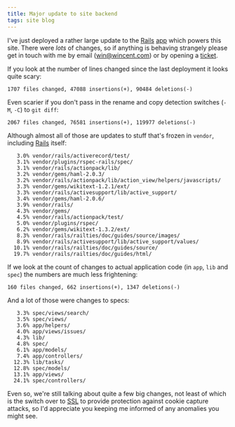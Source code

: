 ```yaml
---
title: Major update to site backend
tags: site blog
---
```


I've just deployed a rather large update to the [Rails](/wiki/Rails) [app](/wiki/app) which powers this site. There were _lots_ of changes, so if anything is behaving strangely please get in touch with me by email (<win@wincent.com>) or by opening a [ticket](/wiki/ticket).

If you look at the number of lines changed since the last deployment it looks quite scary:

    1707 files changed, 47088 insertions(+), 90484 deletions(-)

Even scarier if you don't pass in the rename and copy detection switches (`-M`, `-C`) to `git diff`:

    2067 files changed, 76581 insertions(+), 119977 deletions(-)

Although almost all of those are updates to stuff that's frozen in `vendor`, including [Rails](/wiki/Rails) itself:

       3.0% vendor/rails/activerecord/test/
       3.1% vendor/plugins/rspec-rails/spec/
       3.1% vendor/rails/actionpack/lib/
       3.2% vendor/gems/haml-2.0.3/
       3.2% vendor/rails/actionpack/lib/action_view/helpers/javascripts/
       3.3% vendor/gems/wikitext-1.2.1/ext/
       3.3% vendor/rails/activesupport/lib/active_support/
       3.4% vendor/gems/haml-2.0.6/
       3.9% vendor/rails/
       4.3% vendor/gems/
       4.5% vendor/rails/actionpack/test/
       5.0% vendor/plugins/rspec/
       6.2% vendor/gems/wikitext-1.3.2/ext/
       8.3% vendor/rails/railties/doc/guides/source/images/
       8.9% vendor/rails/activesupport/lib/active_support/values/
      10.1% vendor/rails/railties/doc/guides/source/
      19.7% vendor/rails/railties/doc/guides/html/

If we look at the count of changes to actual application code (in `app`, `lib` and `spec`) the numbers are much less frightening:

    160 files changed, 662 insertions(+), 1347 deletions(-)

And a lot of those were changes to specs:

       3.3% spec/views/search/
       3.5% spec/views/
       3.6% app/helpers/
       4.0% app/views/issues/
       4.3% lib/
       4.8% spec/
       6.1% app/models/
       7.4% app/controllers/
      12.3% lib/tasks/
      12.8% spec/models/
      13.1% app/views/
      24.1% spec/controllers/

Even so, we're still talking about quite a few big changes, not least of which is the switch over to [SSL](/wiki/SSL) to provide protection against cookie capture attacks, so I'd appreciate you keeping me informed of any anomalies you might see.
